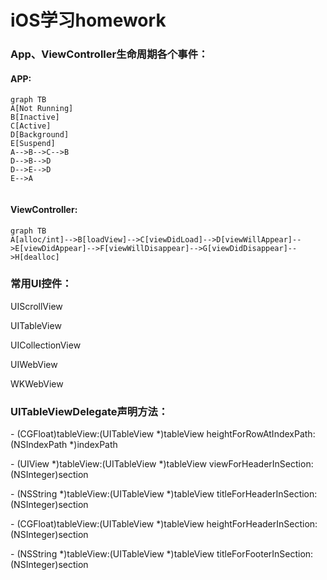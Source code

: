 # iOS学习homework

### App、ViewController生命周期各个事件：

#### APP:

```mermaid
graph TB
A[Not Running]
B[Inactive]
C[Active]
D[Background]
E[Suspend]
A-->B-->C-->B
D-->B-->D
D-->E-->D
E-->A


```

#### ViewController:

```mermaid
graph TB
A[alloc/int]-->B[loadView]-->C[viewDidLoad]-->D[viewWillAppear]-->E[viewDidAppear]-->F[viewWillDisappear]-->G[viewDidDisappear]-->H[dealloc]
```



### 常用UI控件：

UIScrollView

UITableView

UICollectionView

UIWebView

WKWebView



### UITableViewDelegate声明方法：

\- (CGFloat)tableView:(UITableView *)tableView heightForRowAtIndexPath:(NSIndexPath *)indexPath

\- (UIView *)tableView:(UITableView *)tableView viewForHeaderInSection:(NSInteger)section

\- (NSString *)tableView:(UITableView *)tableView titleForHeaderInSection:(NSInteger)section

\- (CGFloat)tableView:(UITableView *)tableView heightForHeaderInSection:(NSInteger)section

\- (NSString *)tableView:(UITableView *)tableView titleForFooterInSection:(NSInteger)section